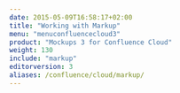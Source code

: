 ```yaml
---
date: 2015-05-09T16:58:17+02:00
title: "Working with Markup"
menu: "menuconfluencecloud3"
product: "Mockups 3 for Confluence Cloud"
weight: 130
include: "markup"
editorversion: 3
aliases: /confluence/cloud/markup/
---
```

